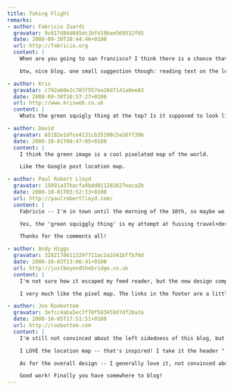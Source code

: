 ```yaml
---
title: Taking Flight
remarks:
- author: Fabricio Zuardi
  gravatar: 9c617d84d045dc1bf419bae569532f05
  date: 2008-09-30T10:44:46+0100
  url: http://fabricio.org
  content: |
    When are you going to san francisco? I think there is a chance that I will be around there too (I will be visiting the us from 8 to 31 of october!)

    btw, nice blog. one small suggestion though: reading text on the left side of my maximized firefox screen is a little annoying, please consider some centralized column or a bigger margin :)

- author: Kris
  gravatar: c792ab0e2c783f557ea28d7141a0ee83
  date: 2008-09-30T10:57:27+0100
  url: http://www.krisweb.co.uk
  content: |
    Whats the green squigly thing at the top? Is it supposed to look like that or is my browser just being a biatch?

- author: David
  gravatar: b5182e1dfce4131cb25100c5a16ff39b
  date: 2008-10-01T00:47:05+0100
  content: |
    I think the green image is a cool pixelated map of the world.

    Like the Google post location map.

- author: Paul Robert Lloyd
  gravatar: 15091a37bacfa4bdd011282627eaca2b
  date: 2008-10-01T03:52:13+0100
  url: http://paulrobertlloyd.com/
  content: |
    Fabricio -- I'm in town until the morning of the 10th, so maybe we could catch up on the 9th?

    Yes, the 'green squiggly thing' is my attempt at fussing travel+design, in the form of a pixelated map. It was multicoloured originally, and I may still alter the colouring in the future.

    Thanks for the comments all!

- author: Andy Higgs
  gravatar: 3282170b113297711ac2a2d41bffb70d
  date: 2008-10-03T13:06:41+0100
  url: http://justbeyondthebridge.co.uk
  content: |
    I'm not sure how it escaped my feed reader, but the new design completely missed me until I saw it in the 'pack newsletter.

    I very much like the pixel map. The links in the footer are a little strong, but I can cope with that.

- author: Jon Roobottom
  gravatar: 3efcc4aba5ec7f70f583459d7df26a3a
  date: 2008-10-05T17:51:51+0100
  url: http://roobottom.com
  content: |
    I'm still not convinced about the left sidedness of this blog, but as you say it's a bold move -- and one that I may (like a LOT of your stuff) come to appreciate.

    I LOVE the location map -- that's inspired! I take it the header "...and is currently located somewhere near..." takes it's data from the last post you wrote? Or maybe you use your iPhone to send it GPS data? Either way, nice work.

    As for the overall design -- I generally love it, not convinced about the line drawing of the world in the background -- but again that could grow on me.

    Good work! Finally you have somewhere to blog!
---
```

